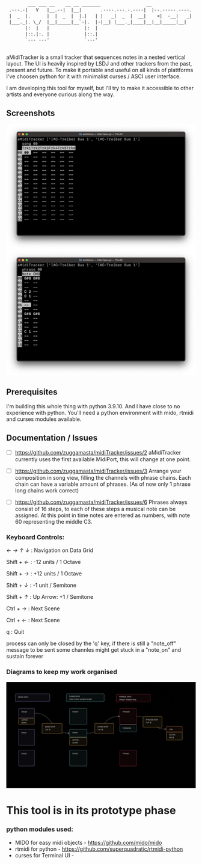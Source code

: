 ```

        ___ ___ __    __ __ _______                 __               
 .---.-|   V   |__.--|  |__|       .----.---.-.----|  |--.-----.----.
 |  _  |.      |  |  _  |  |.|   | |   _|  _  |  __|    <|  -__|   _|
 |___._|. \_/  |__|_____|__`-|.  |-|__| |___._|____|__|__|_____|__|  
       |:  |   |             |:  |                                   
       |::.|:. |             |::.|                                   
       `--- ---'             `---'                                   
                                                                     
```                                 


aMidiTracker is a small tracker that sequences notes in a nested vertical layout. The UI is heavily inspired by LSDJ and other trackers from the past, present and future. To make it portable and useful on all kinds of plattforms I've choosen python for it with minimalist curses / ASCI user interface.

I am developing this tool for myself, but I'll try to make it accessible to other artists and everyone curious along the way.

## Screenshots

![screenshot](/Documentation/Screenshot_2023-05-02.png)
![screenshot](/Documentation/Screenshot_2023-05-02b.png)


## Prerequisites

I'm building this whole thing with python 3.9.10. And I have close to no experience with python. You'll need a python environment with mido, rtmidi and curses modules available.

## Documentation / Issues

- [ ] https://github.com/zuggamasta/midiTracker/issues/2 aMidiTracker currently uses the first available MidiPort, this will change at one point.

- [ ] https://github.com/zuggamasta/midiTracker/issues/3 Arrange your composition in song view, filling the channels with phrase chains. Each chain can have a variable amount of phrases. (As of now only 1 phrase long chains work correct)

- [ ] https://github.com/zuggamasta/midiTracker/issues/6 Phrases always consist of 16 steps, to each of these steps a musical note can be assigned. At this point in time notes are entered as numbers, with note 60 representing the middle C3.

### Keyboard Controls:
*← → ↑ ↓* : Navigation on Data Grid

Shift + *←* : -12 units / 1 Octave

Shift + *→* : +12 units / 1 Octave

Shift + *↓* : -1 unit / Semitone

Shift + *↑* : Up Arrow: +1 / Semitone



Ctrl + *→* :  Next Scene

Ctrl + *←* :  Next Scene

q : Quit


process can only be closed by the 'q' key, if there is still a "note_off" message to be sent some channles might get stuck in a "note_on" and sustain forever

### Diagrams to keep my work organised
![data diagram](/Documentation/diagram_230501.png)

# This tool is in its prototype phase

### python modules used:
- MIDO for easy midi objects - https://github.com/mido/mido
- rtmidi for python - https://github.com/superquadratic/rtmidi-python
- curses for Terminal UI - 
